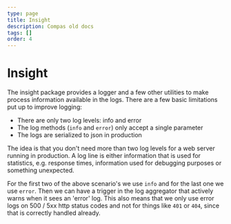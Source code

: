 ```yaml
---
type: page
title: Insight
description: Compas old docs
tags: []
order: 4
---
```


# Insight

The insight package provides a logger and a few other utilities to make process
information available in the logs. There are a few basic limitations put up to
improve logging:

- There are only two log levels: info and error
- The log methods (`info` and `error`) only accept a single parameter
- The logs are serialized to json in production

The idea is that you don't need more than two log levels for a web server
running in production. A log line is either information that is used for
statistics, e.g. response times, information used for debugging purposes or
something unexpected.

For the first two of the above scenario's we use `info` and for the last one we
use `error`. Then we can have a trigger in the log aggregator that actively
warns when it sees an 'error' log. This also means that we only use error logs
on 500 / 5xx http status codes and not for things like `401` or `404`, since
that is correctly handled already.
